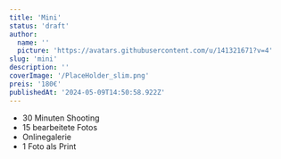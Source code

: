 ```yaml
---
title: 'Mini'
status: 'draft'
author:
  name: ''
  picture: 'https://avatars.githubusercontent.com/u/141321671?v=4'
slug: 'mini'
description: ''
coverImage: '/PlaceHolder_slim.png'
preis: '180€'
publishedAt: '2024-05-09T14:50:58.922Z'
---
```


- 30 Minuten Shooting
- 15 bearbeitete Fotos
- Onlinegalerie
- 1 Foto als Print